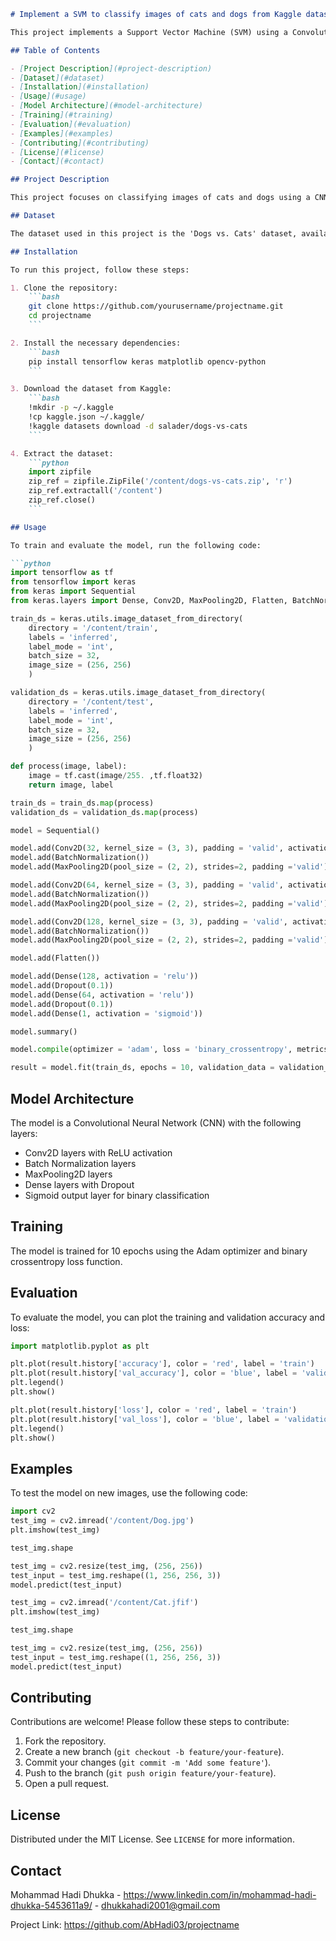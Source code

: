 ```markdown
# Implement a SVM to classify images of cats and dogs from Kaggle dataset

This project implements a Support Vector Machine (SVM) using a Convolutional Neural Network (CNN) to classify images of cats and dogs from the Kaggle dataset. The model is built using TensorFlow and Keras and aims to distinguish between images of cats and dogs with high accuracy.

## Table of Contents

- [Project Description](#project-description)
- [Dataset](#dataset)
- [Installation](#installation)
- [Usage](#usage)
- [Model Architecture](#model-architecture)
- [Training](#training)
- [Evaluation](#evaluation)
- [Examples](#examples)
- [Contributing](#contributing)
- [License](#license)
- [Contact](#contact)

## Project Description

This project focuses on classifying images of cats and dogs using a CNN model implemented in TensorFlow and Keras. The dataset used is the 'Dogs vs. Cats' dataset from Kaggle.

## Dataset

The dataset used in this project is the 'Dogs vs. Cats' dataset, available on Kaggle. It contains 25,000 images of cats and dogs, split evenly between the two classes.

## Installation

To run this project, follow these steps:

1. Clone the repository:
    ```bash
    git clone https://github.com/yourusername/projectname.git
    cd projectname
    ```

2. Install the necessary dependencies:
    ```bash
    pip install tensorflow keras matplotlib opencv-python
    ```

3. Download the dataset from Kaggle:
    ```bash
    !mkdir -p ~/.kaggle
    !cp kaggle.json ~/.kaggle/
    !kaggle datasets download -d salader/dogs-vs-cats
    ```

4. Extract the dataset:
    ```python
    import zipfile
    zip_ref = zipfile.ZipFile('/content/dogs-vs-cats.zip', 'r')
    zip_ref.extractall('/content')
    zip_ref.close()
    ```

## Usage

To train and evaluate the model, run the following code:

```python
import tensorflow as tf
from tensorflow import keras
from keras import Sequential
from keras.layers import Dense, Conv2D, MaxPooling2D, Flatten, BatchNormalization, Dropout

train_ds = keras.utils.image_dataset_from_directory(
    directory = '/content/train',
    labels = 'inferred',
    label_mode = 'int',
    batch_size = 32,
    image_size = (256, 256)
    )

validation_ds = keras.utils.image_dataset_from_directory(
    directory = '/content/test',
    labels = 'inferred',
    label_mode = 'int',
    batch_size = 32,
    image_size = (256, 256)
    )

def process(image, label):
    image = tf.cast(image/255. ,tf.float32)
    return image, label

train_ds = train_ds.map(process)
validation_ds = validation_ds.map(process)

model = Sequential()

model.add(Conv2D(32, kernel_size = (3, 3), padding = 'valid', activation = 'relu', input_shape = (256, 256, 3)))
model.add(BatchNormalization())
model.add(MaxPooling2D(pool_size = (2, 2), strides=2, padding ='valid'))

model.add(Conv2D(64, kernel_size = (3, 3), padding = 'valid', activation = 'relu'))
model.add(BatchNormalization())
model.add(MaxPooling2D(pool_size = (2, 2), strides=2, padding ='valid'))

model.add(Conv2D(128, kernel_size = (3, 3), padding = 'valid', activation = 'relu'))
model.add(BatchNormalization())
model.add(MaxPooling2D(pool_size = (2, 2), strides=2, padding ='valid'))

model.add(Flatten())

model.add(Dense(128, activation = 'relu'))
model.add(Dropout(0.1))
model.add(Dense(64, activation = 'relu'))
model.add(Dropout(0.1))
model.add(Dense(1, activation = 'sigmoid'))

model.summary()

model.compile(optimizer = 'adam', loss = 'binary_crossentropy', metrics = ['accuracy'])

result = model.fit(train_ds, epochs = 10, validation_data = validation_ds)
```

## Model Architecture

The model is a Convolutional Neural Network (CNN) with the following layers:

- Conv2D layers with ReLU activation
- Batch Normalization layers
- MaxPooling2D layers
- Dense layers with Dropout
- Sigmoid output layer for binary classification

## Training

The model is trained for 10 epochs using the Adam optimizer and binary crossentropy loss function.

## Evaluation

To evaluate the model, you can plot the training and validation accuracy and loss:

```python
import matplotlib.pyplot as plt

plt.plot(result.history['accuracy'], color = 'red', label = 'train')
plt.plot(result.history['val_accuracy'], color = 'blue', label = 'validation')
plt.legend()
plt.show()

plt.plot(result.history['loss'], color = 'red', label = 'train')
plt.plot(result.history['val_loss'], color = 'blue', label = 'validation')
plt.legend()
plt.show()
```

## Examples

To test the model on new images, use the following code:

```python
import cv2
test_img = cv2.imread('/content/Dog.jpg')
plt.imshow(test_img)

test_img.shape

test_img = cv2.resize(test_img, (256, 256))
test_input = test_img.reshape((1, 256, 256, 3))
model.predict(test_input)

test_img = cv2.imread('/content/Cat.jfif')
plt.imshow(test_img)

test_img.shape

test_img = cv2.resize(test_img, (256, 256))
test_input = test_img.reshape((1, 256, 256, 3))
model.predict(test_input)
```

## Contributing

Contributions are welcome! Please follow these steps to contribute:

1. Fork the repository.
2. Create a new branch (`git checkout -b feature/your-feature`).
3. Commit your changes (`git commit -m 'Add some feature'`).
4. Push to the branch (`git push origin feature/your-feature`).
5. Open a pull request.

## License

Distributed under the MIT License. See `LICENSE` for more information.

## Contact

Mohammad Hadi Dhukka - https://www.linkedin.com/in/mohammad-hadi-dhukka-5453611a9/ - dhukkahadi2001@gmail.com

Project Link: https://github.com/AbHadi03/projectname
